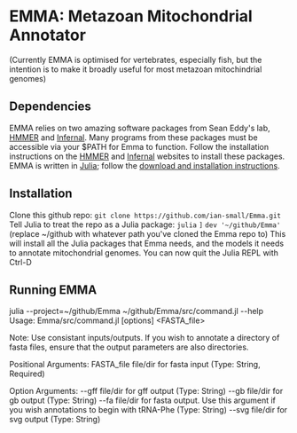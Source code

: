 # EMMA: Metazoan Mitochondrial Annotator
(Currently EMMA is optimised for vertebrates, especially fish, but the intention is to make it broadly useful for most metazoan mitochindrial genomes)

## Dependencies
EMMA relies on two amazing software packages from Sean Eddy's lab, [HMMER](http://hmmer.org) and [Infernal](http://eddylab.org/infernal/). Many programs from these packages must be accessible via your $PATH for Emma to function. Follow the installation instructions on the [HMMER](http://hmmer.org) and [Infernal](http://eddylab.org/infernal/) websites to install these packages.
EMMA is written in [Julia](https://julialang.org); follow the [download and installation instructions](https://julialang.org/downloads/).

## Installation
Clone this github repo:
`git clone https://github.com/ian-small/Emma.git`
Tell Julia to treat the repo as a Julia package:
`julia`
`]`
`dev '~/github/Emma'`
(replace ~/github with whatever path you've cloned the Emma repo to)
This will install all the Julia packages that Emma needs, and the models it needs to annotate mitochondrial genomes.
You can now quit the Julia REPL with Ctrl-D

## Running EMMA
julia --project=~/github/Emma ~/github/Emma/src/command.jl --help                                                 
Usage: Emma/src/command.jl [options] <FASTA_file>

Note: Use consistant inputs/outputs. If you wish
to annotate a directory of fasta files, ensure that
the output parameters are also directories.

Positional Arguments:
FASTA_file
      file/dir for fasta input
      (Type: String, Required)

Option Arguments:
--gff
      file/dir for gff output
      (Type: String)
--gb
      file/dir for gb output
      (Type: String)
--fa
      file/dir for fasta output. Use this argument if you wish
      annotations to begin with tRNA-Phe
      (Type: String)
--svg
      file/dir for svg output
      (Type: String)







